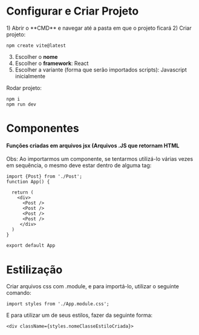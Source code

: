 <h1>Configurar e Criar Projeto</h1>
1) Abrir o **CMD** e navegar até a pasta em que o projeto ficará
2) Criar projeto:

```
npm create vite@latest
```
3) Escolher o **nome**
4) Escolher o **framework**: React
5) Escolher a variante (forma que serão importados scripts): Javascript inicialmente

Rodar projeto:
```
npm i
npm run dev
```

#
<h1>Componentes</h1>
<h4>Funções criadas em arquivos jsx (Arquivos .JS que retornam HTML</h4>

Obs: Ao importarmos um componente, se tentarmos utilizá-lo várias vezes em sequência, o mesmo deve estar dentro de alguma tag:

```
import {Post} from './Post';
function App() {

  return (
    <div>
      <Post />
      <Post />
      <Post />
      <Post />
     </div>
  )
}

export default App

```

<h1>Estilização</h1>
Criar arquivos css com .module, e para importá-lo, utilizar o seguinte comando:

```
import styles from './App.module.css';
```
E para utilizar um de seus estilos, fazer da seguinte forma:

```
<div className={styles.nomeClasseEstiloCriada}>
```
